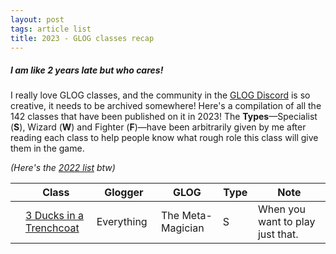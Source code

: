 ```yaml
---
layout: post
tags: article list
title: 2023 - GLOG classes recap
---
```


##### I am like 2 years late but who cares!

I really love GLOG classes, and the community in the [GLOG Discord](https://discord.gg/HKNQ8GG6bW) is so creative, it needs to be archived somewhere! Here's a compilation of all the 142 classes that have been published on it in 2023! The **Types**—Specialist (**S**), Wizard (**W**) and Fighter (**F**)—have been arbitrarily given by me after reading each class to help people know what rough role this class will give them in the game. 

_(Here's the [2022 list](https://saltygoo.github.io/2022/12/05/GLOG2022/) btw)_

<div class="ritz grid-container" dir="ltr">
	<table class="tablegoo" cellspacing="0" cellpadding="0">
		<thead>
			<tr>
				<th class="row-header freezebar-vertical-handle"/>
				<th id="1254755560C0" style="width:185px;" class="tablegoo">
					<b>Class</b>
				</th>
				<th id="1254755560C1" style="width:133px;" class="tablegoo">
					<b>Glogger</b>
				</th>
				<th id="1254755560C2" style="width:185px;" class="tablegoo">
					<b>GLOG</b>
				</th>
				<th id="1254755560C3" style="width:50px;" class="tablegoo">
					<b>Type</b>
				</th>
				<th id="1254755560C4" style="width:505px;" class="tablegoo">
					<b>Note</b>
				</th>
			</tr>
		</thead>
		<tbody>
		<tr style=""height: 20px"">
				<th id=""1254755560R0"" style=""height: 20px;"" class=""tablegoo"">
					<div class=""row-header-wrapper"" style=""line-height: 20px""/>
				</th>
				<td class=""tablegoo"" dir=""ltr"">
					<a target=""_blank"" href=""https://rpg.krassekunst.de/2023/02/04/8-glog-classes-saved-from-the-depths-of-phloxs-glog-server/"">3 Ducks in a Trenchcoat</td>
                                <td class=""tablegoo"" dir=""ltr"">Everything</td>
                                <td class=""tablegoo"" dir=""ltr"">The Meta-Magician</td>
                                <td class=""tablegoo"" dir=""ltr"">S</td>
                                <td class=""tablegoo"" dir=""ltr"">When you want to play just that.</td>
                        </tr>
		</tbody>
	</table>
</div>


